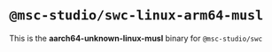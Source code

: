# `@msc-studio/swc-linux-arm64-musl`

This is the **aarch64-unknown-linux-musl** binary for `@msc-studio/swc`
